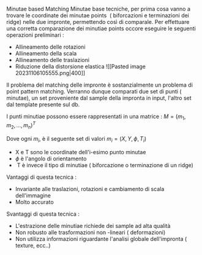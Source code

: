 Minutae based Matching
Minutae base tecniche, per prima cosa vanno a trovare le coordinate dei minutae points  ( biforcazioni e terminazioni dei ridge) nelle due impronte, permettendo così di comparale. Per effettuare una corretta comparazione dei minutiae points occore eseguire le seguenti operazioni preliminari :
- Allineamento delle rotazioni
- Allineamento della scala
- Allineamento delle traslazioni
- Riduzione della distorsione elastica
![[Pasted image 20231106105555.png|400]]

Il problema del matching delle impronte è sostanzialmente un problema di point pattern matching.
Verranno dunque comparati due set di punti ( minutae), un set proveniente dal sample della impronta in input, l'altro set dal template presente sul db.

I punti minutiae possono essere rappresentati in una matrice :
$M = (m_1, m_2, ..., m_n)^T$

Dove ogni $m_i$, è il seguente set di valori
$m_i = (X, Y, \phi, T_i)$
- X e T sono le coordinate dell'i-esimo punto minutae
- $\phi$ è l'angolo di orientamento
-  T è invece il tipo di minutiae ( biforcazione o terminazione di un ridge)

Vantaggi di questa tecnica :
- Invariante alle traslazioni, rotazioni e cambiamento di scala dell'immagine
- Molto accurato

Svantaggi di questa tecnica :
- L'estrazione delle minutiae richiede dei sample ad alta qualità
- Non robusto alle trasformazioni non -lineari ( deformazioni)
- Non utilizza informazioni riguardante l'analisi globale dell'impronta ( texture, ecc..)